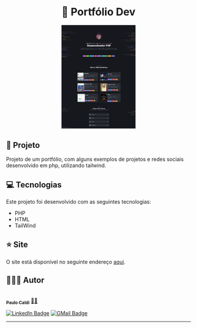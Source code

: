 <h1 align="center" style="text-align: center;">
  📄 Portfólio Dev
</h1>

<div align="center">
    <img src="./img/cover.png" alt="Imagem do site" width="40%">
</div>

<h2 id="project">📁 Projeto</h2>

Projeto de um portfólio, com alguns exemplos de projetos e redes sociais desenvolvido em php, utilizando tailwind.

<h2 id="technologies">💻 Tecnologias</h2>

Este projeto foi desenvolvido com as seguintes tecnologias:

- PHP
- HTML
- TailWind

<h2 id="site">⭐ Site</h2>

O site está disponível no seguinte endereço [aqui](https://portfoliodevv.netlify.app).


## 👨🏻‍💻 Autor

<a href="https://github.com/pcaldi">
 <img style="border-radius: 50%;" src="https://github.com/pcaldi.png" width="100px;" alt=""/>
 <br />
 <sub><b>Paulo Caldi</b></sub></a> <a href="https://github.com/pcaldi" title="emoji">🙋🏻</a>
 <br />

[![LinkedIn Badge](https://img.shields.io/badge/-Paulo-blue?style=flat-square&logo=Linkedin&logoColor=white&link=https://www.linkedin.com/in/pcaldi/)](https://www.linkedin.com/in/pcaldi/)
[![GMail Badge](https://img.shields.io/badge/-pcaldi@gmail.com-c14438?style=flat-square&logo=Gmail&logoColor=white&link=mailto:pcaldi@gmail.com)](mailto:pcaldi@gmail.com)



---

